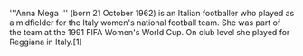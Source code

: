 '''Anna Mega ''' (born 21 October 1962) is an Italian footballer who played as a midfielder for the Italy women's national football team. She was part of the team at the 1991 FIFA Women's World Cup. On club level she played for Reggiana in Italy.[1]
